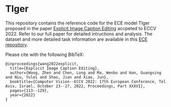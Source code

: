 # TIger
This repository contains the reference code for the ECE model TIger proposed in the paper [Explicit Image Caption Editing](https://arxiv.org/abs/2207.09625) accpeted to ECCV 2022. Refer to our full paper for detailed intructions and analysis. The dataset and more detailed task information are available in this [ECE repository](https://github.com/baaaad/ECE).

Please cite with the following BibTeX:

```
@inproceedings{wang2022explicit,
  title={Explicit Image Caption Editing},
  author={Wang, Zhen and Chen, Long and Ma, Wenbo and Han, Guangxing and Niu, Yulei and Shao, Jian and Xiao, Jun},
  booktitle={Computer Vision--ECCV 2022: 17th European Conference, Tel Aviv, Israel, October 23--27, 2022, Proceedings, Part XXXVI},
  pages={113--129},
  year={2022}
}
```

